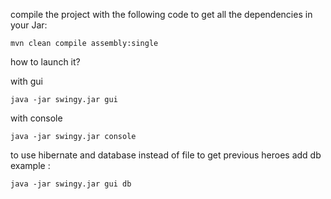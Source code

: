 compile the project with the following code to get all the dependencies in your Jar:
```
mvn clean compile assembly:single
```
how to launch it?
 
with gui 
```
java -jar swingy.jar gui
```
with console
```
java -jar swingy.jar console
```
to use hibernate and database instead of file to get previous heroes add db
example :
```
java -jar swingy.jar gui db
```
